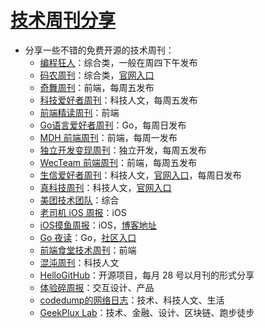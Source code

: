 # [技术周刊分享](https://github.com/superleeyom/blog/issues/42)

- 分享一些不错的免费开源的技术周刊：
	- [编程狂人](https://www.tuicool.com/mags)：综合类，一般在周四下午发布
	- [码农周刊](https://github.com/toutiaoio/weekly.manong.io)：综合类，[官网入口](https://weekly.manong.io/issues/)
	- [奇舞周刊](https://weekly.75.team/)：前端，每周五发布
	- [科技爱好者周刊](https://github.com/ruanyf/weekly)：科技人文，每周五发布
	- [前端精读周刊](https://github.com/ascoders/weekly)：前端
	- [Go语言爱好者周刊](https://github.com/polaris1119/golangweekly)：Go，每周日发布
	- [MDH 前端周刊](https://github.com/sorrycc/weekly)：前端，每周一发布
	- [独立开发变现周刊](https://github.com/ljinkai/weekly)：独立开发，每周五发布
	- [WecTeam 前端周刊](https://github.com/wecteam/weekly)：前端，每周五发布
	- [生信爱好者周刊](https://github.com/ShixiangWang/weekly)：科技人文，[官网入口](https://shixiangwang.github.io/weekly/)，每周日发布
	- [真科技周刊](https://github.com/staringos/tefact-weekly)：科技人文，[官网入口](https://gossamer-kicker-c5a.notion.site/c023be1cbcac4f9f9e96be2ff8927608)
	- [美团技术团队](https://tech.meituan.com/)：综合
	- [老司机 iOS 周报](https://github.com/SwiftOldDriver/iOS-Weekly)：iOS
	- [iOS摸鱼周报](https://github.com/zhangferry/iOSWeeklyLearning)：iOS，[博客地址](https://www.zhangferry.com/)
	- [Go 夜读](https://github.com/talkgo/night)：Go，[社区入口](https://talkgo.org/)
	- [前端食堂技术周刊](https://github.com/Geekhyt/weekly)：前端
	- [混沌周刊](https://weekly.love/)：科技人文
	- [HelloGitHub](https://github.com/521xueweihan/HelloGitHub)：开源项目，每月 28 号以月刊的形式分享
	- [体验碎周报](https://www.ftium4.com/categories/%E4%BD%93%E9%AA%8C%E7%A2%8E%E5%91%A8%E6%8A%A5/)：交互设计、产品
	- [codedump的网络日志](https://www.codedump.info/categories/%E5%91%A8%E5%88%8A/)：技术、科技人文、生活
	- [GeekPlux Lab](https://geekplux.zhubai.love/)：技术、金融、设计、区块链、跑步徒步